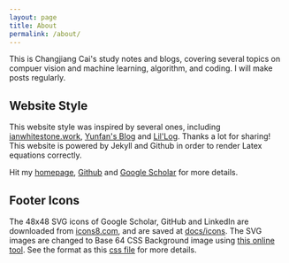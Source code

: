 ```yaml
---
layout: page
title: About
permalink: /about/
---
```


This is Changjiang Cai's study notes and blogs, covering several topics on compuer vision and machine learning, algorithm, and coding. I will make posts regularly.


## Website Style

This website style was inspired by several ones, including [ianwhitestone.work](https://github.com/ian-whitestone/ian-whitestone.github.io/tree/master), [Yunfan's Blog](https://github.com/yunfanjiang/blog/tree/main) and [Lil'Log](https://github.com/lilianweng/lilianweng.github.io). Thanks a lot for sharing! This website is powered by Jekyll and Github in order to render Latex equations correctly. 


Hit my [homepage](https://www.changjiangcai.com), [Github](https://github.com/ccj5351) and [Google Scholar](https://scholar.google.com/citations?user=3z8yQkQAAAAJ&hl) for more details.



## Footer Icons
The 48x48 SVG icons of Google Scholar, GitHub and LinkedIn are downloaded from [icons8.com](https://icons8.com/icons/), and are saved at [docs/icons](https://github.com/ccj5351/mystudynotes/tree/master/docs/icons). The SVG images are changed to Base 64 CSS Background image using [this online tool](https://base64.guru/converter/encode/image/svg0). See the format as this [css file](https://github.com/ccj5351/mystudynotes/blob/master/_sass/_svg-icons.scss) for more details.
